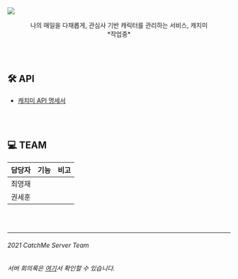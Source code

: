 <img src="https://capsule-render.vercel.app/api?type=waving&height=200&text=CatchMe-If-You-Server&fontAlign=50&fontAlignY=40&color=gradient&fontSize=40" style="max-width:100%" />


<p align="center">
나의 매일을 다채롭게, 관심사 기반 캐릭터를 관리하는 서비스, 캐치미<br>
*작업중*
</p>

<!-- 해당 이미지 차후 로고 디벨롭되면 수정<br>

(라이브러리, 환경)<br>

캐치미는 __나의 매일을 다채롭게, 관심사 기반 캐릭터를 관리__ 하는 서비스입니다.<br>

> `캐치미`, `SOPT 28th APPJAM` -->


<br></br>

## 🛠️ API
- [캐치미 API 명세서]()  

<br></br>

## 💻 TEAM
| 담당자 | 기능 | 비고 |  
|:--- | ---: | :---: |  
| 최영재 |  |  |  
| 권세훈 |  |  |

<br></br>


 
---
###### 2021 CatchMe Server Team
###### 서버 회의록은 [여기]()서 확인할 수 있습니다.

